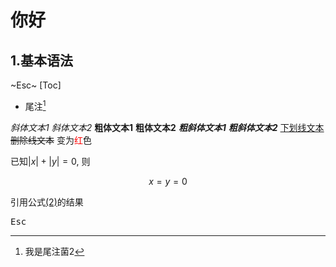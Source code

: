 # 你好
## 1.基本语法

~Esc~
[Toc]

- 尾注[^尾注菌2] 


<!-- #region -->

<!-- #endregion -->

*斜体文本1*   _斜体文本2_ 
**粗体文本1**  __粗体文本2__ 
***粗斜体文本1***  ___粗斜体文本2___
<u>下划线文本</u>  ~~删除线文本~~
变为<font color="red">红</font>色

已知$|x|+|y|=0$, 则


$$
\tag{2}
x=y=0
$$

引用公式[(2)](2)的结果

<kbd>Esc</kbd>


[^尾注菌2]: 我是尾注菌2